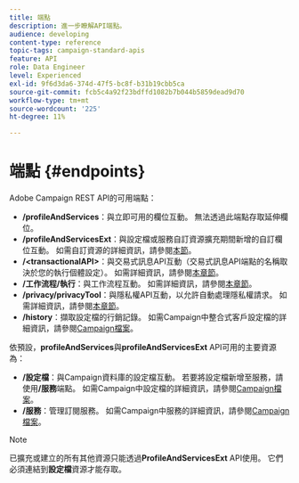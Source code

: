 ```yaml
---
title: 端點
description: 進一步瞭解API端點。
audience: developing
content-type: reference
topic-tags: campaign-standard-apis
feature: API
role: Data Engineer
level: Experienced
exl-id: 9f6d3da6-374d-47f5-bc8f-b31b19cbb5ca
source-git-commit: fcb5c4a92f23bdffd1082b7b044b5859dead9d70
workflow-type: tm+mt
source-wordcount: '225'
ht-degree: 11%

---
```


# 端點 {#endpoints}

Adobe Campaign REST API的可用端點：

* **/profileAndServices**：與立即可用的欄位互動。 無法透過此端點存取延伸欄位。
* **/profileAndServicesExt**：與設定檔或服務自訂資源擴充期間新增的自訂欄位互動。 如需自訂資源的詳細資訊，請參閱[本節](../../api/using/custom-resources.md)。
* **/&lt;transactionalAPI>**：與交易式訊息API互動（交易式訊息API端點的名稱取決於您的執行個體設定）。 如需詳細資訊，請參閱[本章節](../../api/using/managing-transactional-messages.md)。
* **/工作流程/執行**：與工作流程互動。 如需詳細資訊，請參閱[本章節](../../api/using/controlling-a-workflow.md)。
* **/privacy/privacyTool**：與隱私權API互動，以允許自動處理隱私權請求。 如需詳細資訊，請參閱[本章節](../../api/using/creating-a-privacy-request.md)。
* **/history**：擷取設定檔的行銷記錄。 如需Campaign中整合式客戶設定檔的詳細資訊，請參閱[Campaign檔案](https://helpx.adobe.com/tw/campaign/standard/audiences/using/integrated-customer-profile.html)。

依預設，**profileAndServices**&#x200B;與&#x200B;**profileAndServicesExt** API可用的主要資源為：

* **/設定檔**：與Campaign資料庫的設定檔互動。 若要將設定檔新增至服務，請使用&#x200B;**/服務**&#x200B;端點。 如需Campaign中設定檔的詳細資訊，請參閱[Campaign檔案](https://helpx.adobe.com/tw/campaign/standard/audiences/using/about-profiles.html)。
* **/服務**：管理訂閱服務。 如需Campaign中服務的詳細資訊，請參閱[Campaign檔案](https://helpx.adobe.com/tw/campaign/standard/audiences/using/creating-a-service.html)。

>[!NOTE]
>
>已擴充或建立的所有其他資源只能透過&#x200B;**ProfileAndServicesExt** API使用。 它們必須連結到&#x200B;**設定檔**&#x200B;資源才能存取。
